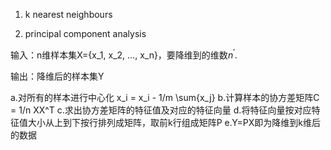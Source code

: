1. k nearest neighbours

2. principal component analysis 

输入：n维样本集X={x_1, x_2, ..., x_n}，要降维到的维数$n^{'}$.

输出：降维后的样本集Y

a.对所有的样本进行中心化 x_i = x_i - 1/m \sum{x_j}
b.计算样本的协方差矩阵C = 1/n XX^T
c.求出协方差矩阵的特征值及对应的特征向量
d.将特征向量按对应特征值大小从上到下按行排列成矩阵，取前k行组成矩阵P
e.Y=PX即为降维到k维后的数据
